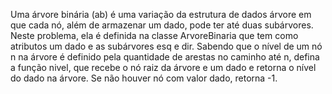 Uma árvore binária (ab) é uma variação da estrutura de dados árvore em que cada nó, além de armazenar um dado, pode ter até duas subárvores. Neste problema, ela é definida na classe ArvoreBinaria que tem como atributos um dado e as subárvores esq e dir.  Sabendo que o nível de um nó n na árvore é definido pela quantidade de arestas no caminho até n, defina a função nivel, que recebe o nó raiz da árvore e um dado e retorna o nível do dado na árvore. Se não houver nó com valor dado, retorna -1.
